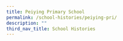 ```yaml
---
title: Peiying Primary School
permalink: /school-histories/peiying-pri/
description: ""
third_nav_title: School Histories
---
```

